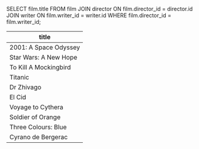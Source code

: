 ﻿SELECT film.title
FROM film
JOIN director ON film.director_id = director.id
JOIN writer ON film.writer_id = writer.id
WHERE film.director_id = film.writer_id;


| title                 |
| --------------------- |
| 2001: A Space Odyssey |
| Star Wars: A New Hope |
| To Kill A Mockingbird |
| Titanic               |
| Dr Zhivago            |
| El Cid                |
| Voyage to Cythera     |
| Soldier of Orange     |
| Three Colours: Blue   |
| Cyrano de Bergerac    |